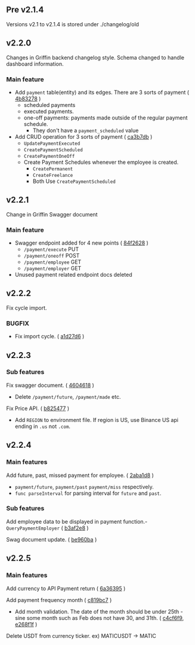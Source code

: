 ## Pre v2.1.4

Versions v2.1 to v2.1.4 is stored under ./changelog/old

## v2.2.0

Changes in Griffin backend changelog style. 
Schema changed to handle dashboard information. 

### Main feature
- Add `payment` table(entity) and its edges. There are 3 sorts of payment ( [4b83278]() )
  - scheduled payments
  - executed payments.
  - one-off payments: payments made outside of the regular payment schedule.
    - They don't have a `payment_scheduled` value
- Add CRUD operation for 3 sorts of payment ( [ca3b7db]() )
  - `UpdatePaymentExecuted`
  - `CreatePaymentScheduled`
  - `CreatePaymentOneOff`
  - Create Payment Schedules whenever the employee is created.
    - `CreatePermanent` 
    - `CreateFreelance`
    - Both Use `CreatePaymentScheduled`
  
## v2.2.1

Change in Griffin Swagger document

### Main feature
- Swagger endpoint added for 4 new points ( [84f2628]() )
  - `/payment/execute` PUT
  - `/payment/oneoff` POST
  - `/payment/employee` GET
  - `/payment/employer` GET
- Unused payment related endpoint docs deleted

## v2.2.2

Fix cycle import. 

### BUGFIX
- Fix import cycle. ( [a1d27d6]() )

## v2.2.3

### Sub features

Fix swagger document. ( [4604618]() ) 
- Delete `/payment/future`, `/payment/made` etc.

Fix Price API. ( [b825477]() )
- Add `REGION` to environment file. If region is US, use Binance US api ending in `.us` not `.com`.

## v2.2.4

### Main features

Add future, past, missed payment for employee. ( [2aba1d8]() )
- `payment/future`, `payment/past` `payment/miss` respectively. 
- `func parseInterval` for parsing interval for `future` and `past`.

### Sub features
Add employee data to be displayed in payment function.- `QueryPaymentEmployer` ( [b3af2e8]() )

Swag document update. ( [be960ba]() )

## v2.2.5

### Main features

Add currency to API Payment return ( [6a36395]() )

Add payment frequency month ( [c819bc7]() )
- Add month validation. The date of the month should be under 25th - sine some month such as Feb does not have 30, and 31th. ( [c4cf6f9](), [e268f1f]() )

Delete USDT from currency ticker. ex) MATICUSDT -> MATIC